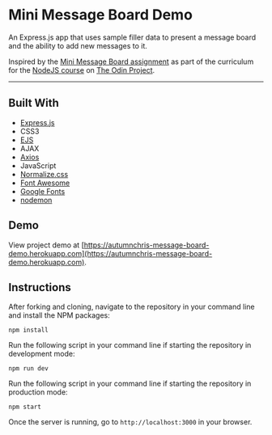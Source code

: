 # Mini Message Board Demo

An Express.js app that uses sample filler data to present a message board and the ability to add new messages to it.

Inspired by the [Mini Message Board assignment](https://www.theodinproject.com/paths/full-stack-javascript/courses/nodejs/lessons/mini-message-board) as part of the curriculum for the [NodeJS course](https://www.theodinproject.com/paths/full-stack-javascript/courses/nodejs) on [The Odin Project](https://www.theodinproject.com).

---

## Built With
* [Express.js](https://expressjs.com)
* CSS3
* [EJS](https://ejs.co)
* AJAX
* [Axios](https://axios-http.com)
* JavaScript
* [Normalize.css](https://necolas.github.io/normalize.css)
* [Font Awesome](https://fontawesome.com)
* [Google Fonts](https://fonts.google.com)
* [nodemon](https://nodemon.io)

## Demo

View project demo at [https://autumnchris-message-board-demo.herokuapp.com](https://autumnchris-message-board-demo.herokuapp.com).

## Instructions

After forking and cloning, navigate to the repository in your command line and install the NPM packages:
```
npm install
```

Run the following script in your command line if starting the repository in development mode:
```
npm run dev
```

Run the following script in your command line if starting the repository in production mode:
```
npm start
```

Once the server is running, go to `http://localhost:3000` in your browser.
